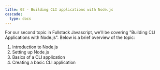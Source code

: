 ```yaml
---
title: 02 - Building CLI applications with Node.js
cascade:
  type: docs
---
```


For our second topic in Fullstack Javascript, we'll be covering "Building CLI Applications with Node.js". Below is a brief overview of the topic:

1. Introduction to Node.js
2. Setting up Node.js
3. Basics of a CLI application
4. Creating a basic CLI application